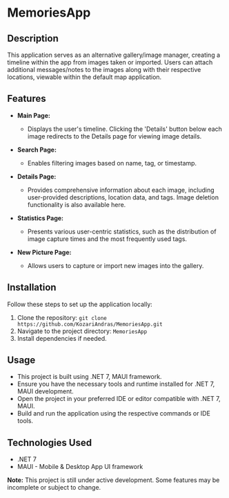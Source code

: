 # MemoriesApp

## Description
This application serves as an alternative gallery/image manager, creating a timeline within the app from images taken or imported. Users can attach additional messages/notes to the images along with their respective locations, viewable within the default map application.

## Features
- **Main Page:**
  - Displays the user's timeline. Clicking the 'Details' button below each image redirects to the Details page for viewing image details.
  
- **Search Page:**
  - Enables filtering images based on name, tag, or timestamp.
  
- **Details Page:**
  - Provides comprehensive information about each image, including user-provided descriptions, location data, and tags. Image deletion functionality is also available here.
  
- **Statistics Page:**
  - Presents various user-centric statistics, such as the distribution of image capture times and the most frequently used tags.
  
- **New Picture Page:**
  - Allows users to capture or import new images into the gallery.

## Installation
Follow these steps to set up the application locally:

1. Clone the repository: `git clone https://github.com/KozariAndras/MemoriesApp.git`
2. Navigate to the project directory: `MemoriesApp`
3. Install dependencies if needed.

## Usage
- This project is built using .NET 7, MAUI framework.
- Ensure you have the necessary tools and runtime installed for .NET 7, MAUI development.
- Open the project in your preferred IDE or editor compatible with .NET 7, MAUI.
- Build and run the application using the respective commands or IDE tools.

## Technologies Used
- .NET 7
- MAUI - Mobile & Desktop App UI framework

**Note:** This project is still under active development. Some features may be incomplete or subject to change.
